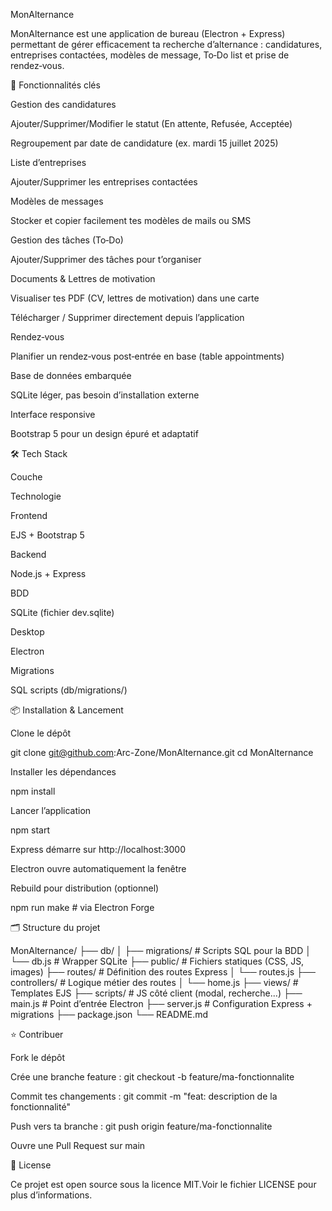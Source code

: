 MonAlternance

MonAlternance est une application de bureau (Electron + Express) permettant de gérer efficacement ta recherche d’alternance : candidatures, entreprises contactées, modèles de message, To‑Do list et prise de rendez‑vous.

🚀 Fonctionnalités clés

Gestion des candidatures

Ajouter/Supprimer/Modifier le statut (En attente, Refusée, Acceptée)

Regroupement par date de candidature (ex. mardi 15 juillet 2025)

Liste d’entreprises

Ajouter/Supprimer les entreprises contactées

Modèles de messages

Stocker et copier facilement tes modèles de mails ou SMS

Gestion des tâches (To‑Do)

Ajouter/Supprimer des tâches pour t’organiser

Documents & Lettres de motivation

Visualiser tes PDF (CV, lettres de motivation) dans une carte

Télécharger / Supprimer directement depuis l’application

Rendez‑vous

Planifier un rendez‑vous post‑entrée en base (table appointments)

Base de données embarquée

SQLite léger, pas besoin d’installation externe

Interface responsive

Bootstrap 5 pour un design épuré et adaptatif

🛠️ Tech Stack

Couche

Technologie

Frontend

EJS + Bootstrap 5

Backend

Node.js + Express

BDD

SQLite (fichier dev.sqlite)

Desktop

Electron

Migrations

SQL scripts (db/migrations/)

📦 Installation & Lancement

Clone le dépôt

git clone git@github.com:Arc-Zone/MonAlternance.git
cd MonAlternance

Installer les dépendances

npm install

Lancer l’application

npm start

Express démarre sur http://localhost:3000

Electron ouvre automatiquement la fenêtre

Rebuild pour distribution (optionnel)

npm run make  # via Electron Forge

🗂 Structure du projet

MonAlternance/
├── db/
│   ├── migrations/       # Scripts SQL pour la BDD
│   └── db.js             # Wrapper SQLite
├── public/               # Fichiers statiques (CSS, JS, images)
├── routes/               # Définition des routes Express
│   └── routes.js
├── controllers/          # Logique métier des routes
│   └── home.js
├── views/                # Templates EJS
├── scripts/              # JS côté client (modal, recherche...)
├── main.js               # Point d’entrée Electron
├── server.js             # Configuration Express + migrations
├── package.json
└── README.md

⭐ Contribuer

Fork le dépôt

Crée une branche feature : git checkout -b feature/ma-fonctionnalite

Commit tes changements : git commit -m "feat: description de la fonctionnalité"

Push vers ta branche : git push origin feature/ma-fonctionnalite

Ouvre une Pull Request sur main

📝 License

Ce projet est open source sous la licence MIT.Voir le fichier LICENSE pour plus d’informations.

